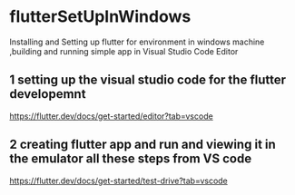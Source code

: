 # flutterSetUpInWindows
Installing and Setting up flutter for environment in windows machine ,building and running  simple app in Visual Studio Code Editor





1 setting up the visual studio code for the flutter developemnt
-----------------------------------------------------------------

  https://flutter.dev/docs/get-started/editor?tab=vscode

2 creating flutter app and run and viewing it in the emulator all these steps from VS code
-----------------------------------------------------------------------------------------

  https://flutter.dev/docs/get-started/test-drive?tab=vscode
